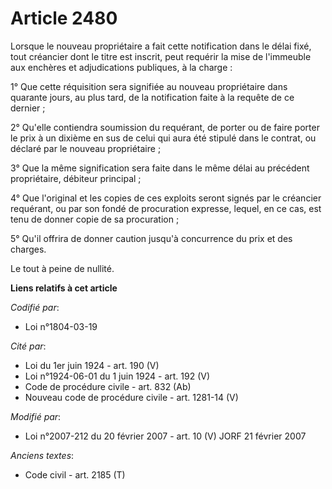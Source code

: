 # Article 2480

Lorsque le nouveau propriétaire a fait cette notification dans le délai fixé, tout créancier dont le titre est inscrit, peut
requérir la mise de l'immeuble aux enchères et adjudications publiques, à la charge :

1° Que cette réquisition sera signifiée au nouveau propriétaire dans quarante jours, au plus tard, de la notification faite à
la requête de ce dernier ;

2° Qu'elle contiendra soumission du requérant, de porter ou de faire porter le prix à un dixième en sus de celui qui aura été
stipulé dans le contrat, ou déclaré par le nouveau propriétaire ;

3° Que la même signification sera faite dans le même délai au précédent propriétaire, débiteur principal ;

4° Que l'original et les copies de ces exploits seront signés par le créancier requérant, ou par son fondé de procuration
expresse, lequel, en ce cas, est tenu de donner copie de sa procuration ;

5° Qu'il offrira de donner caution jusqu'à concurrence du prix et des charges.

Le tout à peine de nullité.

**Liens relatifs à cet article**

_Codifié par_:

  - Loi n°1804-03-19

_Cité par_:

  - Loi du 1er juin 1924 - art. 190 (V)
  - Loi n°1924-06-01 du 1 juin 1924 - art. 192 (V)
  - Code de procédure civile - art. 832 (Ab)
  - Nouveau code de procédure civile - art. 1281-14 (V)

_Modifié par_:

  - Loi n°2007-212 du 20 février 2007 - art. 10 (V) JORF 21 février 2007

_Anciens textes_:

  - Code civil - art. 2185 (T)
